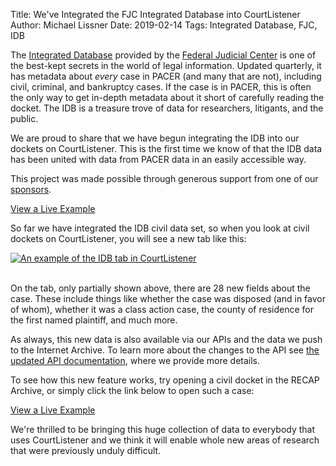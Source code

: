 Title: We've Integrated the FJC Integrated Database into CourtListener
Author: Michael Lissner
Date: 2019-02-14
Tags: Integrated Database, FJC, IDB


The [Integrated Database][idb] provided by the [Federal Judicial Center][fjc] is one of the best-kept secrets in the world of legal information. Updated quarterly, it has metadata about *every* case in PACER (and many that are not), including civil, criminal, and bankruptcy cases. If the case is in PACER, this is often the only way to get in-depth metadata about it short of carefully reading the docket. The IDB is a treasure trove of data for researchers, litigants, and the public. 

We are proud to share that we have begun integrating the IDB into our dockets on CourtListener. This is the first time we know of that the IDB data has been united with data from PACER data in an easily accessible way.

This project was made possible through generous support from one of our [sponsors][sponsors].

<p class="text-center">
    <a href="https://www.courtlistener.com/docket/4214664/idb/national-veterans-legal-services-program-v-united-states/"
       class="btn btn-primary btn-lg">View a Live Example</a>
</p>

So far we have integrated the IDB civil data set, so when you look at civil dockets on CourtListener, you will see a new tab like this:

<div class="text-center">
    <a href="https://www.courtlistener.com/docket/4214664/idb/national-veterans-legal-services-program-v-united-states/">
        <img src="{static}/images/idb/idb-tab-example.png"
             alt="An example of the IDB tab in CourtListener"
             class="img-responsive border">
    </a>
</div>
<div class="clearfix"></div>

<br>

On the tab, only partially shown above, there are 28 new fields about the case. These include things like whether the case was disposed (and in favor of whom), whether it was a class action case, the county of residence for the first named plaintiff, and much more. 

As always, this new data is also available via our APIs and the data we push to the Internet Archive. To learn more about the changes to the API see [the updated API documentation][api], where we provide more details. 

To see how this new feature works, try opening a civil docket in the RECAP Archive, or simply click the link below to open such a case:

<p class="text-center">
    <a href="https://www.courtlistener.com/docket/4214664/idb/national-veterans-legal-services-program-v-united-states/"
       class="btn btn-primary btn-lg">View a Live Example</a>
</p>

We're thrilled to be bringing this huge collection of data to everybody that uses CourtListener and we think it will enable whole new areas of research that were previously unduly difficult. 

 
[idb]: https://www.fjc.gov/research/idb
[fjc]: https://www.fjc.gov/
[api]: https://www.courtlistener.com/api/rest-info/#api-change-log
[sponsors]: {filename}/pages/sponsors.md
